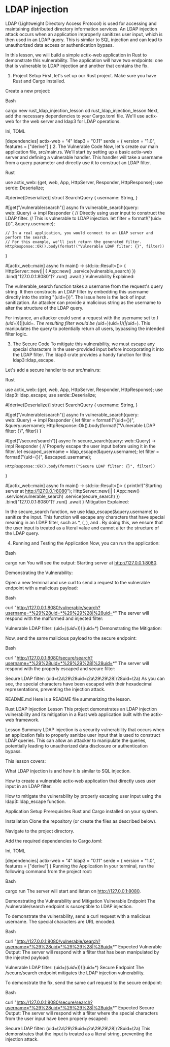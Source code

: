 
# LDAP injection

LDAP (Lightweight Directory Access Protocol) is used for accessing and maintaining distributed directory information services. An LDAP injection attack occurs when an application improperly sanitizes user input, which is then used in an LDAP query. This is similar to SQL injection and can lead to unauthorized data access or authentication bypass.

In this lesson, we will build a simple actix-web application in Rust to demonstrate this vulnerability. The application will have two endpoints: one that is vulnerable to LDAP injection and another that contains the fix.

1. Project Setup
First, let's set up our Rust project. Make sure you have Rust and Cargo installed.

Create a new project:

Bash

cargo new rust_ldap_injection_lesson
cd rust_ldap_injection_lesson
Next, add the necessary dependencies to your Cargo.toml file. We'll use actix-web for the web server and ldap3 for LDAP operations.

Ini, TOML

[dependencies]
actix-web = "4"
ldap3 = "0.11"
serde = { version = "1.0", features = ["derive"] }
2. The Vulnerable Code
Now, let's create our main application file, src/main.rs. We'll start by setting up a basic actix-web server and defining a vulnerable handler. This handler will take a username from a query parameter and directly use it to construct an LDAP filter.

Rust

use actix_web::{get, web, App, HttpServer, Responder, HttpResponse};
use serde::Deserialize;

#[derive(Deserialize)]
struct SearchQuery {
    username: String,
}

#[get("/vulnerable/search")]
async fn vulnerable_search(query: web::Query<SearchQuery>) -> impl Responder {
    // Directly using user input to construct the LDAP filter.
    // This is vulnerable to LDAP injection.
    let filter = format!("(uid={})", &query.username);

    // In a real application, you would connect to an LDAP server and perform the search.
    // For this example, we'll just return the generated filter.
    HttpResponse::Ok().body(format!("Vulnerable LDAP filter: {}", filter))
}

#[actix_web::main]
async fn main() -> std::io::Result<()> {
    HttpServer::new(|| {
        App::new()
            .service(vulnerable_search)
    })
    .bind("127.0.0.1:8080")?
    .run()
    .await
}
Vulnerability Explained:

The vulnerable_search function takes a username from the request's query string. It then constructs an LDAP filter by embedding this username directly into the string "(uid={})". The issue here is the lack of input sanitization. An attacker can provide a malicious string as the username to alter the structure of the LDAP query.

For instance, an attacker could send a request with the username set to *)(uid=*))(|(uid=*. The resulting filter would be (uid=*)(uid=*))(|(uid=*). This manipulates the query to potentially return all users, bypassing the intended filter logic.

3. The Secure Code
To mitigate this vulnerability, we must escape any special characters in the user-provided input before incorporating it into the LDAP filter. The ldap3 crate provides a handy function for this: ldap3::ldap_escape.

Let's add a secure handler to our src/main.rs:

Rust

use actix_web::{get, web, App, HttpServer, Responder, HttpResponse};
use ldap3::ldap_escape;
use serde::Deserialize;

#[derive(Deserialize)]
struct SearchQuery {
    username: String,
}

#[get("/vulnerable/search")]
async fn vulnerable_search(query: web::Query<SearchQuery>) -> impl Responder {
    let filter = format!("(uid={})", &query.username);
    HttpResponse::Ok().body(format!("Vulnerable LDAP filter: {}", filter))
}

#[get("/secure/search")]
async fn secure_search(query: web::Query<SearchQuery>) -> impl Responder {
    // Properly escape the user input before using it in the filter.
    let escaped_username = ldap_escape(&query.username);
    let filter = format!("(uid={})", &escaped_username);

    HttpResponse::Ok().body(format!("Secure LDAP filter: {}", filter))
}

#[actix_web::main]
async fn main() -> std::io::Result<()> {
    println!("Starting server at http://127.0.0.1:8080");
    HttpServer::new(|| {
        App::new()
            .service(vulnerable_search)
            .service(secure_search)
    })
    .bind("127.0.0.1:8080")?
    .run()
    .await
}
Mitigation Explained:

In the secure_search function, we use ldap_escape(&query.username) to sanitize the input. This function will escape any characters that have special meaning in an LDAP filter, such as *, (, ), and \. By doing this, we ensure that the user input is treated as a literal value and cannot alter the structure of the LDAP query.

4. Running and Testing the Application
Now, you can run the application:

Bash

cargo run
You will see the output: Starting server at http://127.0.0.1:8080.

Demonstrating the Vulnerability:

Open a new terminal and use curl to send a request to the vulnerable endpoint with a malicious payload:

Bash

curl "http://127.0.0.1:8080/vulnerable/search?username=*%29%28uid=*%29%29%28|%28uid=*"
The server will respond with the malformed and injected filter:

Vulnerable LDAP filter: (uid=*)(uid=*))(|(uid=*)
Demonstrating the Mitigation:

Now, send the same malicious payload to the secure endpoint:

Bash

curl "http://127.0.0.1:8080/secure/search?username=*%29%28uid=*%29%29%28|%28uid=*"
The server will respond with the properly escaped and secure filter:

Secure LDAP filter: (uid=\2a\29\28uid=\2a\29\29\28|\28uid=\2a)
As you can see, the special characters have been escaped with their hexadecimal representations, preventing the injection attack.

README.md
Here is a README file summarizing the lesson.

Rust LDAP Injection Lesson
This project demonstrates an LDAP injection vulnerability and its mitigation in a Rust web application built with the actix-web framework.

Lesson Summary
LDAP injection is a security vulnerability that occurs when an application fails to properly sanitize user input that is used to construct LDAP queries. This can allow an attacker to manipulate the queries, potentially leading to unauthorized data disclosure or authentication bypass.

This lesson covers:

What LDAP injection is and how it is similar to SQL injection.

How to create a vulnerable actix-web application that directly uses user input in an LDAP filter.

How to mitigate the vulnerability by properly escaping user input using the ldap3::ldap_escape function.

Application Setup
Prerequisites
Rust and Cargo installed on your system.

Installation
Clone the repository (or create the files as described below).

Navigate to the project directory.

Add the required dependencies to Cargo.toml:

Ini, TOML

[dependencies]
actix-web = "4"
ldap3 = "0.11"
serde = { version = "1.0", features = ["derive"] }
Running the Application
In your terminal, run the following command from the project root:

Bash

cargo run
The server will start and listen on http://127.0.0.1:8080.

Demonstrating the Vulnerability and Mitigation
Vulnerable Endpoint
The /vulnerable/search endpoint is susceptible to LDAP injection.

To demonstrate the vulnerability, send a curl request with a malicious username. The special characters are URL encoded.

Bash

curl "http://127.0.0.1:8080/vulnerable/search?username=*%29%28uid=*%29%29%28|%28uid=*"
Expected Vulnerable Output:
The server will respond with a filter that has been manipulated by the injected payload:

Vulnerable LDAP filter: (uid=*)(uid=*))(|(uid=*)
Secure Endpoint
The /secure/search endpoint mitigates the LDAP injection vulnerability.

To demonstrate the fix, send the same curl request to the secure endpoint:

Bash

curl "http://127.0.0.1:8080/secure/search?username=*%29%28uid=*%29%29%28|%28uid=*"
Expected Secure Output:
The server will respond with a filter where the special characters from the user input have been properly escaped:

Secure LDAP filter: (uid=\2a\29\28uid=\2a\29\29\28|\28uid=\2a)
This demonstrates that the input is treated as a literal string, preventing the injection attack.
